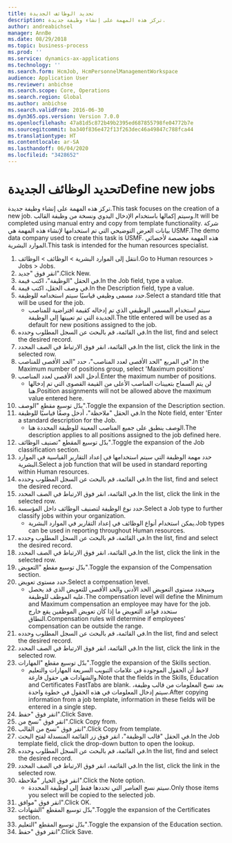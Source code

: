 ```yaml
---
title: تحديد الوظائف الجديدة
description: تركز هذه المهمة على إنشاء وظيفة جديدة.
author: andreabichsel
manager: AnnBe
ms.date: 08/29/2018
ms.topic: business-process
ms.prod: ''
ms.service: dynamics-ax-applications
ms.technology: ''
ms.search.form: HcmJob, HcmPersonnelManagementWorkspace
audience: Application User
ms.reviewer: anbichse
ms.search.scope: Core, Operations
ms.search.region: Global
ms.author: anbichse
ms.search.validFrom: 2016-06-30
ms.dyn365.ops.version: Version 7.0.0
ms.openlocfilehash: 47a81d5c872b49b2395ed687855798fe04772b7e
ms.sourcegitcommit: ba340f836e472f13f263dec46a49847c788fca44
ms.translationtype: HT
ms.contentlocale: ar-SA
ms.lasthandoff: 06/04/2020
ms.locfileid: "3428652"
---
```

# <a name="define-new-jobs"></a><span data-ttu-id="0d888-103">تحديد الوظائف الجديدة</span><span class="sxs-lookup"><span data-stu-id="0d888-103">Define new jobs</span></span>



<span data-ttu-id="0d888-104">تركز هذه المهمة على إنشاء وظيفة جديدة.</span><span class="sxs-lookup"><span data-stu-id="0d888-104">This task focuses on the creation of a new job.</span></span> <span data-ttu-id="0d888-105">وسيتم إكمالها باستخدام الإدخال اليدوي ونسخة من وظيفة القالب.</span><span class="sxs-lookup"><span data-stu-id="0d888-105">It will be completed using manual entry and copy from template functionality.</span></span> <span data-ttu-id="0d888-106">شركة بيانات العرض التوضيحي التي تم استخدامها لإنشاء هذه المهمة هي USMF.‬</span><span class="sxs-lookup"><span data-stu-id="0d888-106">The demo data company used to create this task is USMF.</span></span> <span data-ttu-id="0d888-107">هذه المهمة مخصصة لأخصائي الموارد البشرية.</span><span class="sxs-lookup"><span data-stu-id="0d888-107">This task is intended for the human resources specialist.</span></span>

1. <span data-ttu-id="0d888-108">انتقل إلى الموارد البشرية > الوظائف‬ > الوظائف‬.</span><span class="sxs-lookup"><span data-stu-id="0d888-108">Go to Human resources > Jobs > Jobs.</span></span>
2. <span data-ttu-id="0d888-109">انقر فوق "جديد".</span><span class="sxs-lookup"><span data-stu-id="0d888-109">Click New.</span></span>
3. <span data-ttu-id="0d888-110">في الحقل "الوظيفة"، اكتب قيمة.</span><span class="sxs-lookup"><span data-stu-id="0d888-110">In the Job field, type a value.</span></span>
4. <span data-ttu-id="0d888-111">في وصف الحقل، اكتب قيمة.</span><span class="sxs-lookup"><span data-stu-id="0d888-111">In the Description field, type a value.</span></span>
5. <span data-ttu-id="0d888-112">حدد مسمى وظيفي قياسيًا سيتم استخدامه للوظيفة.</span><span class="sxs-lookup"><span data-stu-id="0d888-112">Select a standard title that will be used for the job.</span></span> 
    * <span data-ttu-id="0d888-113">سيتم استخدام المسمى الوظيفي‬ الذي تم إدخاله كقيمة افتراضية للمناصب الجديدة التي تم تعيينها إلى الوظيفة.</span><span class="sxs-lookup"><span data-stu-id="0d888-113">The title entered will be used as a default for new positions assigned to the job.</span></span>  
6. <span data-ttu-id="0d888-114">في القائمة، قم بالبحث عن السجل المطلوب وحدده.</span><span class="sxs-lookup"><span data-stu-id="0d888-114">In the list, find and select the desired record.</span></span>
7. <span data-ttu-id="0d888-115">في القائمة، انقر فوق الارتباط في الصف المحدد.</span><span class="sxs-lookup"><span data-stu-id="0d888-115">In the list, click the link in the selected row.</span></span>
8. <span data-ttu-id="0d888-116">في المربع "الحد الأقصى لعدد المناصب‬"، حدد "الحد الأقصى للمناصب‬".‬</span><span class="sxs-lookup"><span data-stu-id="0d888-116">In the Maximum number of positions group, select 'Maximum positions'</span></span>
9. <span data-ttu-id="0d888-117">أدخل الحد الأقصى لعدد المناصب.</span><span class="sxs-lookup"><span data-stu-id="0d888-117">Enter the maximum number of positions.</span></span> 
    * <span data-ttu-id="0d888-118">لن يتم السماح بتعيينات المناصب الأعلى من القيمة القصوى التي تم إدخالها هنا.</span><span class="sxs-lookup"><span data-stu-id="0d888-118">Position assignments will not be allowed above the maximum value entered here.</span></span>  
10. <span data-ttu-id="0d888-119">بدّل توسيع مقطع "الوصف".</span><span class="sxs-lookup"><span data-stu-id="0d888-119">Toggle the expansion of the Description section.</span></span>
11. <span data-ttu-id="0d888-120">في الحقل "ملاحظة"، أدخل وصفًا قياسيًا للوظيفة.</span><span class="sxs-lookup"><span data-stu-id="0d888-120">In the Note field, enter 'Enter a standard description for the Job.</span></span>
    * <span data-ttu-id="0d888-121">الوصف ينطبق على جميع المناصب المعينة للوظيفة المحددة هنا.</span><span class="sxs-lookup"><span data-stu-id="0d888-121">The description applies to all positions assigned to the job defined here.</span></span>  
12. <span data-ttu-id="0d888-122">بدّل توسيع المقطع "تصنيف الوظائف‬".</span><span class="sxs-lookup"><span data-stu-id="0d888-122">Toggle the expansion of the Job classification section.</span></span>
13. <span data-ttu-id="0d888-123">حدد مهمة الوظيفة التي سيتم استخدامها في إعداد التقارير القياسية في الموارد البشرية.</span><span class="sxs-lookup"><span data-stu-id="0d888-123">Select a job function that will be used in standard reporting within Human resources.</span></span>
14. <span data-ttu-id="0d888-124">في القائمة، قم بالبحث عن السجل المطلوب وحدده.</span><span class="sxs-lookup"><span data-stu-id="0d888-124">In the list, find and select the desired record.</span></span>
15. <span data-ttu-id="0d888-125">في القائمة، انقر فوق الارتباط في الصف المحدد.</span><span class="sxs-lookup"><span data-stu-id="0d888-125">In the list, click the link in the selected row.</span></span>
16. <span data-ttu-id="0d888-126">حدد نوع الوظيفة لتصنيف الوظائف داخل المؤسسة.</span><span class="sxs-lookup"><span data-stu-id="0d888-126">Select a Job type to further classify jobs within your organization.</span></span> 
    * <span data-ttu-id="0d888-127">يمكن استخدام أنواع الوظائف في إعداد التقارير في الموارد البشرية.</span><span class="sxs-lookup"><span data-stu-id="0d888-127">Job types can be used in reporting throughout Human resources.</span></span>  
17. <span data-ttu-id="0d888-128">في القائمة، قم بالبحث عن السجل المطلوب وحدده.</span><span class="sxs-lookup"><span data-stu-id="0d888-128">In the list, find and select the desired record.</span></span>
18. <span data-ttu-id="0d888-129">في القائمة، انقر فوق الارتباط في الصف المحدد.</span><span class="sxs-lookup"><span data-stu-id="0d888-129">In the list, click the link in the selected row.</span></span>
19. <span data-ttu-id="0d888-130">بدّل توسيع مقطع "التعويض‬".</span><span class="sxs-lookup"><span data-stu-id="0d888-130">Toggle the expansion of the Compensation section.</span></span>
20. <span data-ttu-id="0d888-131">حدد مستوى تعويض.</span><span class="sxs-lookup"><span data-stu-id="0d888-131">Select a compensation level.</span></span>
    * <span data-ttu-id="0d888-132">وسيحدد مستوى التعويض الحد الأدنى والحد الأقصى للتعويض الذي قد يحصل عليه الموظف للوظيفة.</span><span class="sxs-lookup"><span data-stu-id="0d888-132">The compensation level will define the Minimum and Maximum compensation an employee may have for the job.</span></span> <span data-ttu-id="0d888-133">ستحدد قواعد التعويض ما إذا كان تعويض الموظفين يقع خارج النطاق.</span><span class="sxs-lookup"><span data-stu-id="0d888-133">Compensation rules will determine if employees' compensation can be outside the range.</span></span>  
21. <span data-ttu-id="0d888-134">في القائمة، قم بالبحث عن السجل المطلوب وحدده.</span><span class="sxs-lookup"><span data-stu-id="0d888-134">In the list, find and select the desired record.</span></span>
22. <span data-ttu-id="0d888-135">في القائمة، انقر فوق الارتباط في الصف المحدد.</span><span class="sxs-lookup"><span data-stu-id="0d888-135">In the list, click the link in the selected row.</span></span>
23. <span data-ttu-id="0d888-136">بدّل توسيع مقطع "المهارات".</span><span class="sxs-lookup"><span data-stu-id="0d888-136">Toggle the expansion of the Skills section.</span></span>
    * <span data-ttu-id="0d888-137">لاحظ أن الحقول الموجودة في علامات التبويب السريعة المهارات والتعليم والشهادات هي حقول فارغة.</span><span class="sxs-lookup"><span data-stu-id="0d888-137">Note that the fields in the Skills, Education and Certificates FastTabs are blank.</span></span> <span data-ttu-id="0d888-138">بعد نسخ المعلومات من قالب وظيفة، سيتم إدخال المعلومات في هذه الحقول في خطوة واحدة.</span><span class="sxs-lookup"><span data-stu-id="0d888-138">After copying information from a job template, information in these fields will be entered in a single step.</span></span>   
24. <span data-ttu-id="0d888-139">انقر فوق "حفظ".</span><span class="sxs-lookup"><span data-stu-id="0d888-139">Click Save.</span></span>
25. <span data-ttu-id="0d888-140">انقر فوق "نسخ من".</span><span class="sxs-lookup"><span data-stu-id="0d888-140">Click Copy from.</span></span>
26. <span data-ttu-id="0d888-141">انقر فوق "نسخ من القالب".</span><span class="sxs-lookup"><span data-stu-id="0d888-141">Click Copy from template.</span></span>
27. <span data-ttu-id="0d888-142">في الحقل "قالب الوظيفة"، انقر فوق زر القائمة المنسدلة لفتح البحث.</span><span class="sxs-lookup"><span data-stu-id="0d888-142">In the Job template field, click the drop-down button to open the lookup.</span></span>
28. <span data-ttu-id="0d888-143">في القائمة، قم بالبحث عن السجل المطلوب وحدده.</span><span class="sxs-lookup"><span data-stu-id="0d888-143">In the list, find and select the desired record.</span></span>
29. <span data-ttu-id="0d888-144">في القائمة، انقر فوق الارتباط في الصف المحدد.</span><span class="sxs-lookup"><span data-stu-id="0d888-144">In the list, click the link in the selected row.</span></span>
30. <span data-ttu-id="0d888-145">انقر فوق الخيار "ملاحظة‬".</span><span class="sxs-lookup"><span data-stu-id="0d888-145">Click the Note option.</span></span>
    * <span data-ttu-id="0d888-146">سيتم نسخ العناصر التي تحددها فقط إلى لوظيفة المحددة.</span><span class="sxs-lookup"><span data-stu-id="0d888-146">Only those items you select will be copied to the selected job.</span></span>    
31. <span data-ttu-id="0d888-147">انقر فوق "موافق".</span><span class="sxs-lookup"><span data-stu-id="0d888-147">Click OK.</span></span>
32. <span data-ttu-id="0d888-148">بدّل توسيع المقطع "الشهادات‬‬".</span><span class="sxs-lookup"><span data-stu-id="0d888-148">Toggle the expansion of the Certificates section.</span></span>
33. <span data-ttu-id="0d888-149">بدّل توسيع المقطع "التعليم‬‬".</span><span class="sxs-lookup"><span data-stu-id="0d888-149">Toggle the expansion of the Education section.</span></span>
34. <span data-ttu-id="0d888-150">انقر فوق "حفظ".</span><span class="sxs-lookup"><span data-stu-id="0d888-150">Click Save.</span></span>

